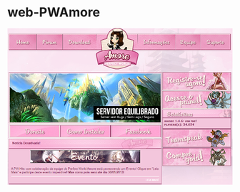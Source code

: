 # web-PWAmore

![alt text](https://github.com/MateusCouto/web-PWAmore/blob/main/Screenshot.png?raw=true)
